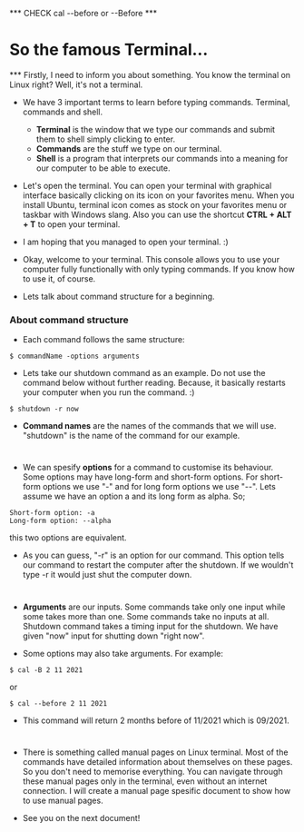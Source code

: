 *** CHECK cal --before or --Before ***

# So the famous Terminal...

*** Firstly, I need to inform you about something. You know the terminal on Linux right? Well, it's not a terminal.

* We have 3 important terms to learn before typing commands. Terminal, commands and shell.
  * **Terminal** is the window that we type our commands and submit them to shell simply clicking to enter.
  * **Commands** are the stuff we type on our terminal.
  * **Shell** is a program that interprets our commands into a meaning for our computer to be able to execute.

* Let's open the terminal. You can open your terminal with graphical interface basically clicking on its icon on your favorites menu. When you install Ubuntu, terminal icon comes as stock on your favorites menu or taskbar with Windows slang. Also you can use the shortcut **CTRL + ALT + T** to open your terminal.

* I am hoping that you managed to open your terminal. :) 

* Okay, welcome to your terminal. This console allows you to use your computer fully functionally with only typing commands. If you know how to use it, of course.

* Lets talk about command structure for a beginning.

### About command structure

* Each command follows the same structure: 

```
$ commandName -options arguments
```

* Lets take our shutdown command as an example. Do not use the command below without further reading. Because, it basically restarts your computer when you run the command. :)
```
$ shutdown -r now
```
* **Command names** are the names of the commands that we will use. "shutdown" is the name of the command for our example.

#
* We can spesify **options** for a command to customise its behaviour. Some options may have long-form and short-form options. For short-form options we use "-" and for long form options we use "--". Lets assume we have an option a and its long form as alpha. So;
```
Short-form option: -a 
Long-form option: --alpha
```
this two options are equivalent.

* As you can guess, "-r" is an option for our command. This option tells our command to restart the computer after the shutdown. If we wouldn't type -r it would just shut the computer down.

#
* **Arguments** are our inputs. Some commands take only one input while some takes more than one. Some commands take no inputs at all. Shutdown command takes a timing input for the shutdown. We have given "now" input for shutting down "right now".

* Some options may also take arguments. For example:
```
$ cal -B 2 11 2021 
```
or
```
$ cal --before 2 11 2021
```
* This command will return 2 months before of 11/2021 which is 09/2021.

#
* There is something called manual pages on Linux terminal. Most of the commands have detailed information about themselves on these pages. So you don't need to memorise everything. You can navigate through these manual pages only in the terminal, even without an internet connection. I will create a manual page spesific document to show how to use manual pages.

* See you on the next document!